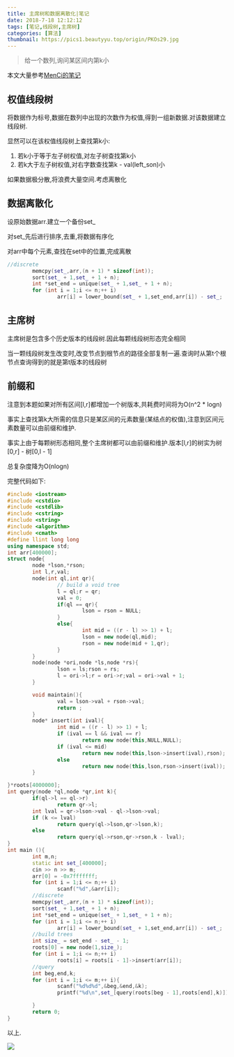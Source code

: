 ```yaml
---
title: 主席树和数据离散化|笔记
date: 2018-7-18 12:12:12
tags: [笔记,线段树,主席树]
categories: [算法]
thumbnail: https://pics1.beautyyu.top/origin/PKOs29.jpg
---
```


> 给一个数列,询问某区间内第k小

本文大量参考[MenCi的笔记](https://oi.men.ci/chairman-tree-notes/)

## 权值线段树

将数据作为标号,数据在数列中出现的次数作为权值,得到一组新数据.对该数据建立线段树.

显然可以在该权值线段树上查找第k小:

1. 若k小于等于左子树权值,对左子树查找第k小
2. 若k大于左子树权值,对右字数查找第k - val(left_son)小

如果数据极分散,将浪费大量空间.考虑离散化

## 数据离散化

设原始数据arr.建立一个备份set_

对set_先后进行排序,去重,将数据有序化

对arr中每个元素,查找在set中的位置,完成离散

```c++
//discrete
        memcpy(set_,arr,(n + 1) * sizeof(int));
        sort(set_ + 1,set_ + 1 + n);
        int *set_end = unique(set_ + 1,set_ + 1 + n);
        for (int i = 1;i <= n;++ i)
                arr[i] = lower_bound(set_ + 1,set_end,arr[i]) - set_;
```

## 主席树

主席树是包含多个历史版本的线段树.因此每颗线段树形态完全相同

当一颗线段树发生改变时,改变节点到根节点的路径全部复制一遍.查询时从第t个根节点查询得到的就是第t版本的线段树

## 前缀和

注意到本题如果对所有区间[l,r]都增加一个树版本,共耗费时间将为O(n^2 * logn)

事实上查找第k大所需的信息只是某区间的元素数量(某结点的权值),注意到区间元素数量可以由前缀和维护.

事实上由于每颗树形态相同,整个主席树都可以由前缀和维护.版本[l,r]的树实为树[0,r] - 树[0,l - 1]

总复杂度降为O(nlogn)

完整代码如下:

```c++
#include <iostream>
#include <cstdio>
#include <cstdlib>
#include <cstring>
#include <string>
#include <algorithm>
#include <cmath>
#define llint long long
using namespace std;
int arr[400000];
struct node{
        node *lson,*rson;
        int l,r,val;
        node(int ql,int qr){
                // build a void tree
                l = ql;r = qr;
                val = 0;
                if(ql == qr){
                        lson = rson = NULL;
                }
                else{
                        int mid = ((r - l) >> 1) + l;
                        lson = new node(ql,mid);
                        rson = new node(mid + 1,qr);
                }
        }
        node(node *ori,node *ls,node *rs){
                lson = ls;rson = rs;
                l = ori->l;r = ori->r;val = ori->val + 1;
        }

        void maintain(){
                val = lson->val + rson->val;
                return ;
        }
        node* insert(int ival){
                int mid = ((r - l) >> 1) + l;
                if (ival == l && ival == r)
                        return new node(this,NULL,NULL);
                if (ival <= mid)
                        return new node(this,lson->insert(ival),rson);
                else 
                        return new node(this,lson,rson->insert(ival));
        }

}*roots[4000000];
int query(node *ql,node *qr,int k){
        if(ql->l == ql->r)
                return qr->l;
        int lval = qr->lson->val - ql->lson->val;
        if (k <= lval)
                return query(ql->lson,qr->lson,k);
        else
                return query(ql->rson,qr->rson,k - lval);
}
int main (){
        int m,n;
        static int set_[400000];
        cin >> n >> m;
        arr[0] = -0x7fffffff;
        for (int i = 1;i <= n;++ i)
                scanf("%d",&arr[i]);
        //discrete
        memcpy(set_,arr,(n + 1) * sizeof(int));
        sort(set_ + 1,set_ + 1 + n);
        int *set_end = unique(set_ + 1,set_ + 1 + n);
        for (int i = 1;i <= n;++ i)
                arr[i] = lower_bound(set_ + 1,set_end,arr[i]) - set_;
        //build trees
        int size_ = set_end - set_ - 1;
        roots[0] = new node(1,size_);
        for (int i = 1;i <= n;++ i)
                roots[i] = roots[i - 1]->insert(arr[i]);
        //query
        int beg,end,k;
        for (int i = 1;i <= m;++ i){
                scanf("%d%d%d",&beg,&end,&k);
                printf("%d\n",set_[query(roots[beg - 1],roots[end],k)]);

        }
        return 0;
}
```

以上.

![](https://pics1.beautyyu.top/origin/PKOs29.jpg)